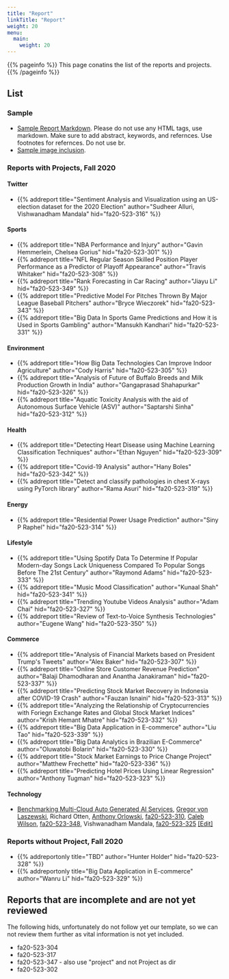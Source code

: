 ```yaml
---
title: "Report"
linkTitle: "Report"
weight: 20
menu:
  main:
    weight: 20
---
```


{{% pageinfo %}}
This page conatins the list of the reports and projects. 
{{% /pageinfo %}}

## List

### Sample

* [Sample Report Markdown](https://raw.githubusercontent.com/cybertraining-dsc/fa20-523-312/master/project/project.md). Please
do not use any HTML tags, use markdown. Make sure to add abstract,
keywords, and refernces. Use footnotes for refernces. Do not use br.
* [Sample image inclusion](https://raw.githubusercontent.com/cybertraining-dsc/fa20-523-305/master/project/project.md). 


### Reports with Projects, Fall 2020

#### Twitter

* {{% addreport title="Sentiment Analysis and Visualization using an US-election dataset for the 2020 Election" author="Sudheer Alluri, Vishwanadham Mandala" hid="fa20-523-316" %}}

#### Sports

* {{% addreport title="NBA Performance and Injury" author="Gavin Hemmerlein, Chelsea Gorius" hid="fa20-523-301" %}}
* {{% addreport title="NFL Regular Season Skilled Position Player Performance as a Predictor of Playoff Appearance" author="Travis Whitaker" hid="fa20-523-308" %}}
* {{% addreport title="Rank Forecasting in Car Racing" author="Jiayu Li" hid="fa20-523-349" %}}
* {{% addreport title="Predictive Model For Pitches Thrown By Major League Baseball Pitchers" author="Bryce Wieczorek" hid="fa20-523-343" %}}
* {{% addreport title="Big Data In Sports Game Predictions and How it is Used in Sports Gambling" author="Mansukh Kandhari" hid="fa20-523-331" %}}

#### Environment

* {{% addreport title="How Big Data Technologies Can Improve Indoor Agriculture" author="Cody Harris" hid="fa20-523-305" %}}
* {{% addreport title="Analysis of Future of Buffalo Breeds and Milk Production Growth in India" author="Gangaprasad Shahapurkar" hid="fa20-523-326" %}}
* {{% addreport title="Aquatic Toxicity Analysis with the aid of Autonomous Surface Vehicle (ASV)" author="Saptarshi Sinha" hid="fa20-523-312" %}}

#### Health

* {{% addreport title="Detecting Heart Disease using Machine Learning Classification Techniques" author="Ethan Nguyen" hid="fa20-523-309" %}}
* {{% addreport title="Covid-19 Analysis" author="Hany Boles" hid="fa20-523-342" %}}
* {{% addreport title="Detect and classify pathologies in chest X-rays using PyTorch library" author="Rama Asuri" hid="fa20-523-319" %}}


#### Energy

* {{% addreport title="Residential Power Usage Prediction" author="Siny P Raphel" hid="fa20-523-314" %}}

#### Lifestyle

* {{% addreport title="Using Spotify Data To Determine If Popular Modern-day Songs Lack Uniqueness Compared To Popular Songs Before The 21st Century" author="Raymond Adams" hid="fa20-523-333" %}}
* {{% addreport title="Music Mood Classification" author="Kunaal Shah"
hid="fa20-523-341" %}}
* {{% addreport title="Trending Youtube Videos Analysis" author="Adam Chai" hid="fa20-523-327" %}}
* {{% addreport title="Review of Text-to-Voice Synthesis Technologies" author="Eugene Wang" hid="fa20-523-350" %}}

#### Commerce

* {{% addreport title="Analysis of Financial Markets based on President Trump's Tweets" author="Alex Baker" hid="fa20-523-307" %}}
* {{% addreport title="Online Store Customer Revenue Prediction"
  author="Balaji Dhamodharan and Anantha Janakiraman" hid="fa20-523-337" %}}
* {{% addreport title="Predicting Stock Market Recovery in Indonesia after COVID-19 Crash" author="Fauzan Isnaini" hid="fa20-523-313" %}}
* {{% addreport title="Analyzing the Relationship of Cryptocurrencies with Foriegn Exchange Rates and Global Stock Market Indices" author="Krish Hemant Mhatre" hid="fa20-523-332" %}}
* {{% addreport title="Big Data Application in E-commerce" author="Liu Tao" hid="fa20-523-339" %}}
* {{% addreport title="Big Data Analytics in Brazilian E-Commerce" author="Oluwatobi Bolarin" hid="fa20-523-330" %}}
* {{% addreport title="Stock Market Earnings to Price Change Project" author="Matthew Frechette" hid="fa20-523-336" %}}
* {{% addreport title="Predicting Hotel Prices Using Linear Regression" author="Anthony Tugman" hid="fa20-523-323" %}}



#### Technology

* [Benchmarking Multi-Cloud Auto Generated AI Services](/report/cloudmesh-openapi/paper/), [Gregor von Laszewski](https://laszewski.github.io),  Richard Otten, [Anthony Orlowski](https://github.com/aporlowski), [fa20-523-310](https://github.com/cybertraining-dsc/fa20-523-310/), [Caleb Wilson](https://github.com/calewils), [fa20-523-348](https://github.com/cybertraining-dsc/fa20-523-348/), Vishwanadham Mandala, [fa20-523-325](https://github.com/cybertraining-dsc/fa20-523-325/) [[Edit]](https://github.com/cloudmesh/cloudmesh-openapi/blob/master/paper/_index.md)



### Reports without Project, Fall 2020

* {{% addreportonly title="TBD" author="Hunter Holder" hid="fa20-523-328" %}}
* {{% addreportonly title="Big Data Application in E-commerce" author="Wanru Li" hid="fa20-523-329" %}}

## Reports that are incomplete and are not yet reviewed

The following hids, unfortunately do not follow yet our template, so
we can not review them further as vital information is not yet included.

* fa20-523-304
* fa20-523-317
* fa20-523-347 - also  use "project" and not Project as dir
* fa20-523-302 






